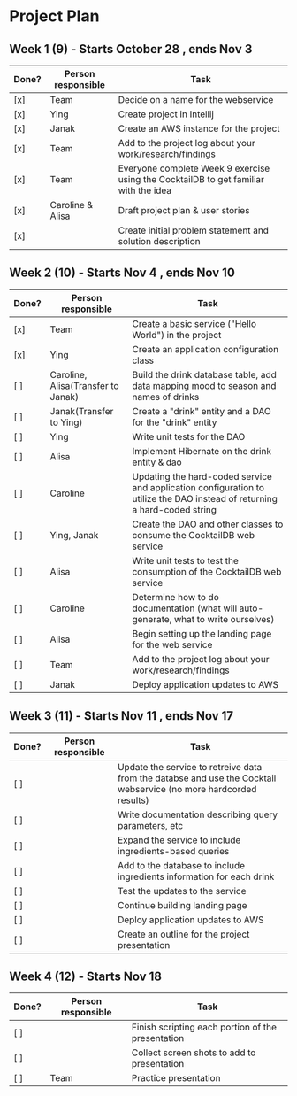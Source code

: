 # Project Plan

## Week 1 (9) - Starts October 28 , ends Nov 3
| Done? | Person responsible | Task |
|------|------|-------|
| [x] | Team | Decide on a name for the webservice|
| [x] | Ying | Create project in Intellij|
| [x] | Janak | Create an AWS instance for the project|
| [x] | Team | Add to the project log about your work/research/findings|
| [x] | Team | Everyone complete Week 9 exercise using the CocktailDB to get familiar with the idea|
| [x] | Caroline & Alisa | Draft project plan & user stories|
| [x] | | Create initial problem statement and solution description|

                                                         
## Week 2 (10) - Starts Nov 4 , ends Nov 10
| Done? | Person responsible | Task |
|------|------|-------|
| [x] | Team| Create a basic service ("Hello World") in the project|
| [x] | Ying| Create an application configuration class |
| [ ] | Caroline, Alisa(Transfer to Janak)| Build the drink database table, add data mapping mood to season and names of drinks |
| [ ] | Janak(Transfer to Ying)| Create a "drink" entity and a DAO for the "drink" entity |
| [ ] | Ying| Write unit tests for the DAO|
| [ ] | Alisa| Implement Hibernate on the drink entity & dao|
| [ ] | Caroline| Updating the hard-coded service and application configuration to utilize the DAO instead of returning a hard-coded string|
| [ ] | Ying, Janak| Create the DAO and other classes to consume the CocktailDB web service |
| [ ] | Alisa| Write unit tests to test the consumption of the CocktailDB web service |
| [ ] | Caroline| Determine how to do documentation (what will auto-generate, what to write ourselves)|
| [ ] | Alisa| Begin setting up the landing page for the web service |
| [ ] | Team| Add to the project log about your work/research/findings|
| [ ] | Janak|Deploy application updates to AWS|

## Week 3 (11) - Starts Nov 11 , ends Nov 17
| Done? | Person responsible | Task |
|------|------|-------|
| [ ] | | Update the service to retreive data from the databse and use the Cocktail webservice (no more hardcorded results)|
| [ ] | | Write documentation describing query parameters, etc|
| [ ] | | Expand the service to include ingredients-based queries|
| [ ] | | Add to the database to include ingredients information for each drink |
| [ ] | | Test the updates to the service|
| [ ] | | Continue building landing page|
| [ ] | | Deploy application updates to AWS|
| [ ] | | Create an outline for the project presentation|

## Week 4 (12) - Starts Nov 18
| Done? | Person responsible | Task |
|------|------|-------|
| [ ] | | Finish scripting each portion of the presentation|
| [ ] | | Collect screen shots to add to presentation|
| [ ] |Team| Practice presentation|
